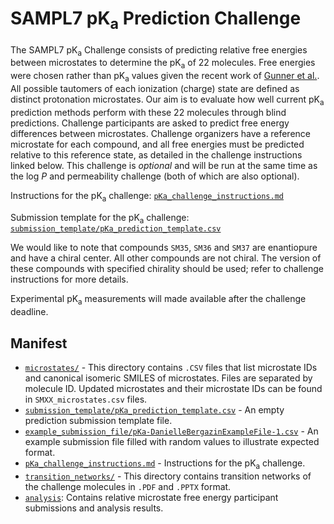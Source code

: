 # SAMPL7 pK<sub>a</sub> Prediction Challenge

The SAMPL7 pK<sub>a</sub> Challenge consists of predicting relative free energies between microstates to determine the pK<sub>a</sub> of 22 molecules. Free energies were chosen rather than pK<sub>a</sub> values given the recent work of [Gunner et al.](https://link.springer.com/content/pdf/10.1007/s10822-020-00280-7.pdf). All possible tautomers of each ionization (charge) state are defined as distinct protonation microstates. Our aim is to evaluate how well current pK<sub>a</sub> prediction methods perform with these 22 molecules through blind predictions. Challenge participants are asked to predict free energy differences between microstates. Challenge organizers have a reference microstate for each compound, and all free energies must be predicted relative to this reference state, as detailed in the challenge instructions linked below. This challenge is *optional* and will be run at the same time as the log *P* and permeability challenge (both of which are also optional).  

Instructions for the pK<sub>a</sub> challenge: [`pKa_challenge_instructions.md`](pKa_challenge_instructions.md)

Submission template for the pK<sub>a</sub> challenge: [`submission_template/pKa_prediction_template.csv`](submission_template/pKa_prediction_template.csv)

We would like to note that compounds `SM35`, `SM36` and `SM37` are enantiopure and have a chiral center. All other compounds are not chiral. The version of these compounds with specified chirality should be used; refer to challenge instructions for more details.

Experimental pK<sub>a</sub> measurements will made available after the challenge deadline.

## Manifest
- [`microstates/`](microstates/) - This directory contains `.CSV` files that list microstate IDs and canonical isomeric SMILES of microstates. Files are separated by molecule ID. Updated microstates and their microstate IDs can be found in `SMXX_microstates.csv` files.
- [`submission_template/pKa_prediction_template.csv`](submission_template/pKa_prediction_template.csv) - An empty prediction submission template file.
- [`example_submission_file/pKa-DanielleBergazinExampleFile-1.csv`](example_submission_file/pKa-DanielleBergazinExampleFile-1.csv) - An example submission file filled with random values to illustrate expected format.
- [`pKa_challenge_instructions.md`](pKa_challenge_instructions.md) - Instructions for the pK<sub>a</sub> challenge.
- [`transition_networks/`](transition_networks/) - This directory contains transition networks of the challenge molecules in `.PDF` and `.PPTX` format.
- [`analysis`](analysis/): Contains relative microstate free energy participant submissions and analysis results.
